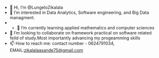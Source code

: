 - 👋 Hi, I’m @LungeloZikalala
- 👀 I’m interested in Data Analytics, Software engineering, and Big Data managment.
- - 🌱 I’m currently learning applied mathematics and computer sciences
- 💞️ I’m looking to collaborate on framework practical on software related feild of study.Most importantly advancing my progeamming skills
- 📫 How to reach me: contact number - 0624791034, EMAIL:zikalalaasande75@gmail.com 

<!---
LungeloZikalala/LungeloZikalala is a ✨ special ✨ repository because its `README.md` (this file) appears on your GitHub profile.
You can click the Preview link to take a look at your changes.
--->

